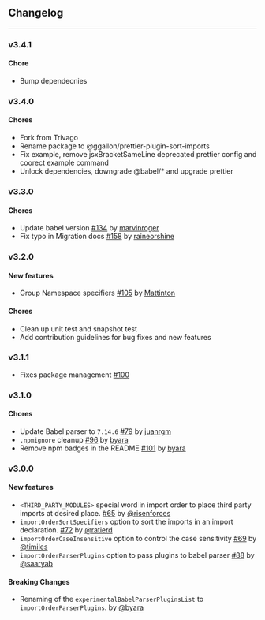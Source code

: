 ## Changelog

---

### v3.4.1

#### Chore
-   Bump dependecnies

### v3.4.0

#### Chores

-   Fork from Trivago
-   Rename package to @ggallon/prettier-plugin-sort-imports
-   Fix example, remove jsxBracketSameLine deprecated prettier config and coorect example command
-   Unlock dependencies, downgrade @babel/* and upgrade prettier

### v3.3.0

#### Chores

-   Update babel version [#134](https://github.com/trivago/prettier-plugin-sort-imports/pull/147) by [marvinroger](https://github.com/marvinroger)
-   Fix typo in Migration docs [#158](https://github.com/trivago/prettier-plugin-sort-imports/pull/158) by [raineorshine](https://github.com/raineorshine)

### v3.2.0

#### New features

-   Group Namespace specifiers [#105](https://github.com/trivago/prettier-plugin-sort-imports/pull/105) by [Mattinton](https://github.com/Mattinton)

#### Chores

-   Clean up unit test and snapshot test
-   Add contribution guidelines for bug fixes and new features

### v3.1.1

-   Fixes package management [#100](https://github.com/trivago/prettier-plugin-sort-imports/issues/100)

### v3.1.0

#### Chores

-   Update Babel parser to `7.14.6` [#79](https://github.com/trivago/prettier-plugin-sort-imports/pull/79) by [juanrgm](https://github.com/juanrgm)
-   `.npmignore` cleanup [#96](https://github.com/trivago/prettier-plugin-sort-imports/issues/96) by [byara](https://github.com/byara)
-   Remove npm badges in the README [#101](https://github.com/trivago/prettier-plugin-sort-imports/issues/101) by [byara](https://github.com/byara)

### v3.0.0

#### New features

-   `<THIRD_PARTY_MODULES>` special word in import order to place third
    party imports at desired place. [#65](https://github.com/trivago/prettier-plugin-sort-imports/pull/65) by [@risenforces](https://github.com/risenforces)
-   `importOrderSortSpecifiers` option to sort the imports in an import declaration. [#72](https://github.com/trivago/prettier-plugin-sort-imports/pull/72) by [@ratierd](https://github.com/ratierd)
-   `importOrderCaseInsensitive` option to control the case sensitivity [#69](https://github.com/trivago/prettier-plugin-sort-imports/pull/79) by [@timiles](https://github.com/timiles)
-   `importOrderParserPlugins` option to pass plugins to babel parser [#88](https://github.com/trivago/prettier-plugin-sort-imports/pull/88) by [@saaryab](https://github.com/saaryab)

#### Breaking Changes

-   Renaming of the `experimentalBabelParserPluginsList` to `importOrderParserPlugins`. by [@byara](https://github.com/byara)
